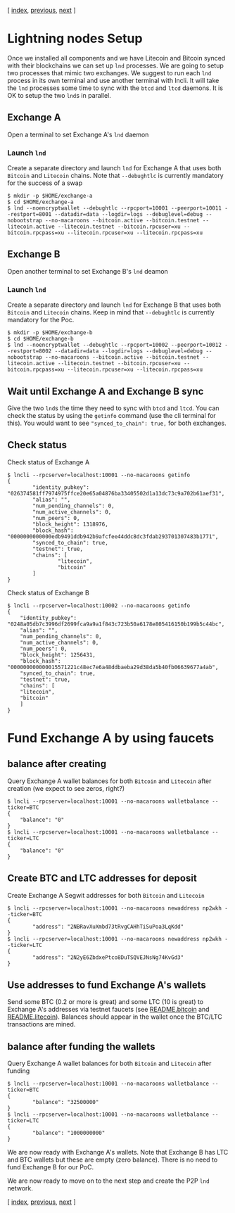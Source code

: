 [ [index](/README.md), [previous](/LIGHTNING-00-install.md), [next](/LIGHTNING-02-connect.md) ]

# Lightning nodes Setup

Once we installed all components and we have Litecoin and Bitcoin synced with their blockchains we can set up `lnd` processes. We are going to setup two processes that mimic two exchanges. We suggest to run each `lnd` process in its own terminal and use another terminal with lncli. It will take the `lnd` processes some time to sync with the `btcd` and `ltcd` daemons. It is OK to setup the two `lnd`s in parallel.

## Exchange A

Open a terminal to set Exchange A's `lnd` daemon

### Launch `lnd`
Create a separate directory and launch `lnd` for Exchange A that uses both `Bitcoin` and `Litecoin` chains.
Note that `--debughtlc` is currently mandatory for the success of a swap 
```shell
$ mkdir -p $HOME/exchange-a
$ cd $HOME/exchange-a
$ lnd --noencryptwallet --debughtlc --rpcport=10001 --peerport=10011 --restport=8001 --datadir=data --logdir=logs --debuglevel=debug --nobootstrap --no-macaroons --bitcoin.active --bitcoin.testnet --litecoin.active --litecoin.testnet --bitcoin.rpcuser=xu --bitcoin.rpcpass=xu --litecoin.rpcuser=xu --litecoin.rpcpass=xu
```

## Exchange B

Open another terminal to set Exchange B's `lnd` deamon

### Launch `lnd`
Create a separate directory and launch `lnd` for Exchange B that uses both `Bitcoin` and `Litecoin` chains. Keep in mind that `--debughtlc` is currently mandatory for the Poc.
```shell
$ mkdir -p $HOME/exchange-b
$ cd $HOME/exchange-b
$ lnd --noencryptwallet --debughtlc --rpcport=10002 --peerport=10012 --restport=8002 --datadir=data --logdir=logs --debuglevel=debug --nobootstrap --no-macaroons --bitcoin.active --bitcoin.testnet --litecoin.active --litecoin.testnet --bitcoin.rpcuser=xu --bitcoin.rpcpass=xu --litecoin.rpcuser=xu --litecoin.rpcpass=xu
```
## Wait until Exchange A and Exchange B sync

Give the two `lnd`s the time they need to sync with `btcd` and `ltcd`. You can check the status by using the `getinfo` command (use the cli terminal for this). You would want to see `"synced_to_chain": true,` for both exchanges.

## Check status 

Check status of Exchange A

```shell
$ lncli --rpcserver=localhost:10001 --no-macaroons getinfo
{
        "identity_pubkey": "026374581ff7974975ffce20e65a04876ba33405502d1a13dc73c9a702b61aef31",
        "alias": "",
        "num_pending_channels": 0,
        "num_active_channels": 0,
        "num_peers": 0,
        "block_height": 1318976,
        "block_hash": "0000000000000edb9491ddb942b9afcfee44ddc8dc3fdab293701307483b1771",
        "synced_to_chain": true,
        "testnet": true,
        "chains": [
                "litecoin",
                "bitcoin"
        ]
}
```

Check status of Exchange B

```shell
$ lncli --rpcserver=localhost:10002 --no-macaroons getinfo
{
    "identity_pubkey": "0248a05db7c3996df2699fca9a9a1f843c723b50a6178e805416150b199b5c44bc",
    "alias": "",
    "num_pending_channels": 0,
    "num_active_channels": 0,
    "num_peers": 0,
    "block_height": 1256431,
    "block_hash": "000000000000015571221c48ec7e6a48ddbaeba29d38da5b40fb06639677a4ab",
    "synced_to_chain": true,
    "testnet": true,
    "chains": [
	"litecoin",
	"bitcoin"
    ]
}
```

# Fund Exchange A by using faucets 

## balance after creating

Query Exchange A wallet balances for both `Bitcoin` and `Litecoin` after creation (we expect to see zeros, right?)
```shell
$ lncli --rpcserver=localhost:10001 --no-macaroons walletbalance --ticker=BTC
{
    "balance": "0"
}
$ lncli --rpcserver=localhost:10001 --no-macaroons walletbalance --ticker=LTC
{
    "balance": "0"
}
```

## Create BTC and LTC addresses for deposit

Create Exchange A Segwit addresses for both `Bitcoin` and `Litecoin`
```shell
$ lncli --rpcserver=localhost:10001 --no-macaroons newaddress np2wkh --ticker=BTC
{
        "address": "2NBRavXuXmbd73tRvgCAHhTiSuPoa3LqKdd"
}
$ lncli --rpcserver=localhost:10001 --no-macaroons newaddress np2wkh --ticker=LTC
{
        "address": "2N2yE6ZbdxePtco8DuTSQVEJNsNg74KvGd3"
}
```

## Use addresses to fund Exchange A's wallets

Send some BTC (0.2 or more is great) and some LTC (10 is great) to Exchange A's addresses via testnet faucets (see [README.bitcoin](README.bitcoin.md/#bitcoin-testnet-faucet) and [README.litecoin](README.litecoin.md/#litecoin-testnet-faucet)). Balances should appear in the wallet once the BTC/LTC transactions are mined.

## balance after funding the wallets

Query Exchange A wallet balances for both `Bitcoin` and `Litecoin` after funding
```shell
$ lncli --rpcserver=localhost:10001 --no-macaroons walletbalance --ticker=BTC
{
        "balance": "32500000"
}
$ lncli --rpcserver=localhost:10001 --no-macaroons walletbalance --ticker=LTC
{
        "balance": "1000000000"
}
```



We are now ready with Exchange A's wallets. Note that Exchange B has LTC and BTC wallets but these are empty (zero balance). There is no need to fund Exchange B for our PoC. 

We are now ready to move on to the next step and create the P2P `lnd` network.

[ [index](/README.md), [previous](/LIGHTNING-00-install.md), [next](/LIGHTNING-02-connect.md) ]
